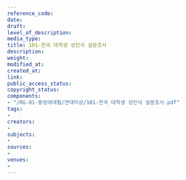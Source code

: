 ```yaml
---
reference_code: 
date: 
draft: 
level_of_description: 
media_type: 
title: 101-전국 대학생 성인식 설문조사
description: 
weight: 
modified_at: 
created_at: 
link: 
public_access_status: 
copyright_status: 
components:
- "/RG-01-중앙여대협/연대미상/101-전국 대학생 성인식 설문조사.pdf"
tags:
- 
creators:
- 
subjects:
- 
sources:
- 
venues:
- 
---
```

